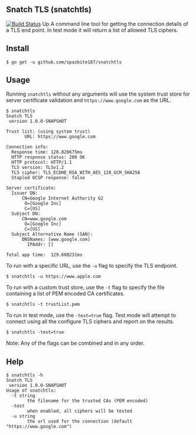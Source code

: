 ## Snatch TLS (snatchtls)
[![Build Status](https://travis-ci.com/spazbite187/snatchtls.svg?token=NMbRMJwwFjLPk9aX48wh&branch=master)](https://travis-ci.com/spazbite187/snatchtls)
Up
A command line tool for getting the connection details of a TLS end point. In test mode it will return a list of
allowed TLS ciphers.

## Install
```console
$ go get -u github.com/spazbite187/snatchtls
```
## Usage
Running `snatchtls` without any arguments will use the system trust store for server certificate validation and
`https://www.google.com` as the URL.
```console
$ snatchtls
Snatch TLS
 version 1.0.0-SNAPSHOT

Trust list: (using system trust)
       URL: https://www.google.com

Connection info:
  Response time: 128.826675ms
  HTTP response status: 200 OK
  HTTP protocol: HTTP/1.1
  TLS version: TLSv1.2
  TLS cipher: TLS_ECDHE_RSA_WITH_AES_128_GCM_SHA256
  Stapled OCSP response: false

Server certificate:
  Issuer DN:
      CN=Google Internet Authority G2
       O=[Google Inc]
       C=[US]
  Subject DN:
      CN=www.google.com
       O=[Google Inc]
       C=[US]
  Subject Alternative Name (SAN):
	  DNSNames: [www.google.com]
	    IPAddr: []

Total app time:  129.608231ms
```
To run with a specific URL, use the `-u` flag to specify the TLS endpoint.
```console
$ snatchtls -u https://www.apple.com
```
To run with a custom trust store, use the `-t` flag to specify the file containing a list of PEM encoded
CA certificates.
```console
$ snatchtls -t trustList.pem
```
To run in test mode, use the `-test=true` flag. Test mode will attempt to connect using all the configure
TLS ciphers and report on the results.
```console
$ snatchtls -test=true
```
Note: Any of the flags can be combined and in any order.
## Help
```console
$ snatchtls -h
Snatch TLS
 version 1.0.0-SNAPSHOT
Usage of snatchtls:
  -t string
    	the filename for the trusted CAs (PEM encoded)
  -test
    	when enabled, all ciphers will be tested
  -u string
    	the url used for the connection (default "https://www.google.com")
```